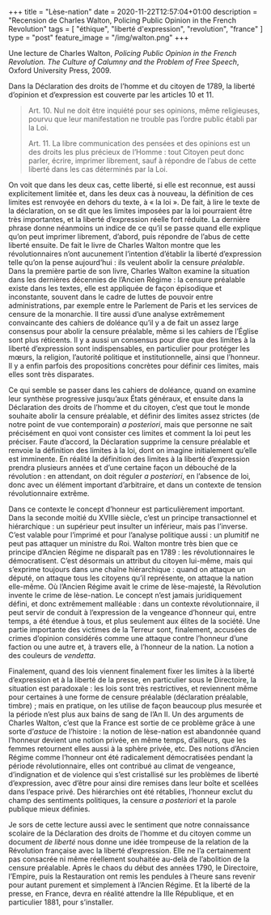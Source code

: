+++
title = "Lèse-nation"
date = 2020-11-22T12:57:04+01:00
description = "Recension de Charles Walton, Policing Public Opinion in the French Revolution"
tags = [ "éthique", "liberté d'expression", "revolution", "france" ]
type = "post"
feature_image = "/img/walton.png"
+++

Une lecture de Charles Walton, _Policing Public Opinion in the French Revolution. The Culture of Calumny and the Problem of Free Speech_, Oxford University Press, 2009.<!--more-->

Dans la Déclaration des droits de l’homme et du citoyen de 1789, la liberté d’opinion et d’expression est couverte par les articles 10 et 11.

> Art. 10. Nul ne doit être inquiété pour ses opinions, même religieuses, pourvu que leur manifestation ne trouble pas l’ordre public établi par la Loi.
>
> Art. 11. La libre communication des pensées et des opinions est un des droits les plus précieux de l’Homme : tout Citoyen peut donc parler, écrire, imprimer librement, sauf à répondre de l’abus de cette liberté dans les cas déterminés par la Loi.

On voit que dans les deux cas, cette liberté, si elle est reconnue, est aussi explicitement limitée et, dans les deux cas à nouveau, la définition de ces limites est renvoyée en dehors du texte, à « la loi ». De fait, à lire le texte de la déclaration, on se dit que les limites imposées par la loi pourraient être très importantes, et la liberté d’expression réelle fort réduite. La dernière phrase donne néanmoins un indice de ce qu’il se passe quand elle explique qu’on peut imprimer librement, d’abord, puis répondre de l’abus de cette liberté ensuite. De fait le livre de Charles Walton montre que les révolutionnaires n’ont aucunement l’intention d’établir la liberté d’expression telle qu’on la pense aujourd’hui : ils veulent abolir la censure _préalable_. Dans la première partie de son livre, Charles Walton examine la situation dans les dernières décennies de l’Ancien Régime : la censure préalable existe dans les textes, elle est appliquée de façon épisodique et inconstante, souvent dans le cadre de luttes de pouvoir entre administrations, par exemple entre le Parlement de Paris et les services de censure de la monarchie. Il tire aussi d’une analyse extrêmement convaincante des cahiers de doléance qu’il y a de fait un assez large consensus pour abolir la censure préalable, même si les cahiers de l’Église sont plus réticents. Il y a aussi un consensus pour dire que des limites à la liberté d’expression sont indispensables, en particulier pour protéger les mœurs, la religion, l’autorité politique et institutionnelle, ainsi que l’honneur. Il y a enfin parfois des propositions concrètes pour définir ces limites, mais elles sont très disparates.

Ce qui semble se passer dans les cahiers de doléance, quand on examine leur synthèse progressive jusqu’aux États généraux, et ensuite dans la Déclaration des droits de l’homme et du citoyen, c’est que tout le monde souhaite abolir la censure préalable, et définir des limites assez strictes (de notre point de vue contemporain) _a posteriori_, mais que personne ne sait précisément en quoi vont consister ces limites et comment la loi peut les préciser. Faute d’accord, la Déclaration supprime la censure préalable et renvoie la définition des limites à la loi, dont on imagine initialement qu’elle est imminente. En réalité la définition des limites à la liberté d’expression prendra plusieurs années et d’une certaine façon un débouché de la révolution : en attendant, on doit réguler _a posteriori_, en l’absence de loi, donc avec un élément important d’arbitraire, et dans un contexte de tension révolutionnaire extrême.

Dans ce contexte le concept d’honneur est particulièrement important. Dans la seconde moitié du XVIIIe siècle, c’est un principe transactionnel et hiérarchique : un supérieur peut insulter un inférieur, mais pas l’inverse. C’est valable pour l’imprimé et pour l’analyse politique aussi : un plumitif ne peut pas attaquer un ministre du Roi. Walton montre très bien que ce principe d’Ancien Régime ne disparaît pas en 1789 : les révolutionnaires le démocratisent. C’est désormais un attribut du citoyen lui-même, mais qui s’exprime toujours dans une chaîne hiérarchique : quand on attaque un député, on attaque tous les citoyens qu’il représente, on attaque la nation elle-même. Où l’Ancien Régime avait le crime de lèse-majesté, la Révolution invente le crime de lèse-nation. Le concept n’est jamais juridiquement défini, et donc extrêmement malléable : dans un contexte révolutionnaire, il peut servir de conduit à l’expression de la vengeance d’honneur qui, entre temps, a été étendue à tous, et plus seulement aux élites de la société. Une partie importante des victimes de la Terreur sont, finalement, accusées de crimes d’opinion considérés comme une attaque contre l’honneur d’une faction ou une autre et, à travers elle, à l’honneur de la nation. La notion a des couleurs de _vendetta_.

Finalement, quand des lois viennent finalement fixer les limites à la liberté d’expression et à la liberté de la presse, en particulier sous le Directoire, la situation est paradoxale : les lois sont très restrictives, et reviennent même pour certaines à une forme de censure préalable (déclaration préalable, timbre) ; mais en pratique, on les utilise de façon beaucoup plus mesurée et la période n’est plus aux bains de sang de l’An II. Un des arguments de Charles Walton, c’est que la France est sortie de ce problème grâce à une sorte d’_astuce_ de l’histoire : la notion de lèse-nation est abandonnée quand l’honneur devient une notion privée, en même temps, d’ailleurs, que les femmes retournent elles aussi à la sphère privée, etc. Des notions d’Ancien Régime comme l’honneur ont été radicalement démocratisées pendant la période révolutionnaire, elles ont contribué au climat de vengeance, d’indignation et de violence qui s’est cristallisé sur les problèmes de liberté d’expression, avec d’être pour ainsi dire remises dans leur boîte et scellées dans l’espace privé. Des hiérarchies ont été rétablies, l’honneur exclut du champ des sentiments politiques, la censure _a posteriori_ et la parole publique mieux définies.

Je sors de cette lecture aussi avec le sentiment que notre connaissance scolaire de la Déclaration des droits de l’homme et du citoyen comme un document _de liberté_ nous donne une idée trompeuse de la relation de la Révolution française avec la liberté d’expression. Elle ne l’a certainement pas consacrée ni même réellement souhaitée au-delà de l’abolition de la censure préalable. Après le chaos du début des années 1790, le Directoire, l’Empire, puis la Restauration ont remis les pendules à l’heure sans revenir pour autant purement et simplement à l’Ancien Régime. Et la liberté de la presse, en France, devra en réalité attendre la IIIe République, et en particulier 1881, pour s’installer.